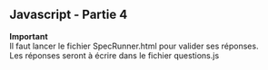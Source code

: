 ## Javascript - Partie 4
**Important**  
Il faut lancer le fichier SpecRunner.html pour valider ses réponses.  
Les réponses seront à écrire dans le fichier questions.js
